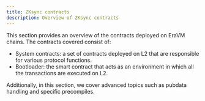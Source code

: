 ```yaml
---
title: ZKsync contracts
description: Overview of ZKsync contracts
---
```


This section provides an overview of the contracts deployed on EraVM chains.
The contracts covered consist of:

- System contracts: a set of contracts deployed on L2 that are responsible for various protocol functions.
- Bootloader: the smart contract that acts as an environment in which all the transactions are executed on L2.

Additionally, in this section, we cover advanced topics such as pubdata handling and specific precompiles.
